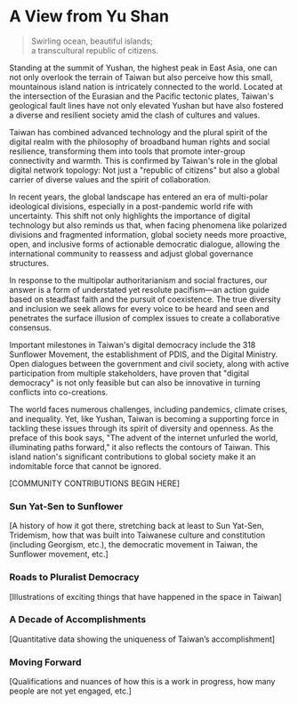 # A View from Yu Shan

> Swirling ocean, beautiful islands;<br>
> a transcultural republic of citizens.

Standing at the summit of Yushan, the highest peak in East Asia, one can not only overlook the terrain of Taiwan but also perceive how this small, mountainous island nation is intricately connected to the world. Located at the intersection of the Eurasian and the Pacific tectonic plates, Taiwan's geological fault lines have not only elevated Yushan but have also fostered a diverse and resilient society amid the clash of cultures and values.

Taiwan has combined advanced technology and the plural spirit of the digital realm with the philosophy of broadband human rights and social resilience, transforming them into tools that promote inter-group connectivity and warmth. This is confirmed by Taiwan's role in the global digital network topology: Not just a "republic of citizens" but also a global carrier of diverse values and the spirit of collaboration.

In recent years, the global landscape has entered an era of multi-polar ideological divisions, especially in a post-pandemic world rife with uncertainty. This shift not only highlights the importance of digital technology but also reminds us that, when facing phenomena like polarized divisions and fragmented information, global society needs more proactive, open, and inclusive forms of actionable democratic dialogue, allowing the international community to reassess and adjust global governance structures.

In response to the multipolar authoritarianism and social fractures, our answer is a form of understated yet resolute pacifism—an action guide based on steadfast faith and the pursuit of coexistence. The true diversity and inclusion we seek allows for every voice to be heard and seen and penetrates the surface illusion of complex issues to create a collaborative consensus.

Important milestones in Taiwan's digital democracy include the 318 Sunflower Movement, the establishment of PDIS, and the Digital Ministry. Open dialogues between the government and civil society, along with active participation from multiple stakeholders, have proven that "digital democracy" is not only feasible but can also be innovative in turning conflicts into co-creations.

The world faces numerous challenges, including pandemics, climate crises, and inequality. Yet, like Yushan, Taiwan is becoming a supporting force in tackling these issues through its spirit of diversity and openness. As the preface of this book says, "The advent of the internet unfurled the world, illuminating paths forward," it also reflects the contours of Taiwan. This island nation's significant contributions to global society make it an indomitable force that cannot be ignored.

[COMMUNITY CONTRIBUTIONS BEGIN HERE]

### Sun Yat-Sen to Sunflower

[A history of how it got there, stretching back at least to Sun Yat-Sen, Tridemism, how that was built into Taiwanese culture and constitution (including Georgism, etc.), the democratic movement in Taiwan, the Sunflower movement, etc.]

### Roads to Pluralist Democracy

[Illustrations of exciting things that have happened in the space in Taiwan]

### A Decade of Accomplishments

[Quantitative data showing the uniqueness of Taiwan’s accomplishment]

### Moving Forward

[Qualifications and nuances of how this is a work in progress, how many people are not yet engaged, etc.]
